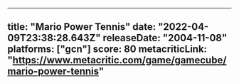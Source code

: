 
---
title: "Mario Power Tennis"
date: "2022-04-09T23:38:28.643Z"
releaseDate: "2004-11-08"
platforms: ["gcn"]
score: 80
metacriticLink: "https://www.metacritic.com/game/gamecube/mario-power-tennis"
---
